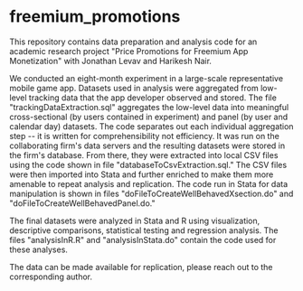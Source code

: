 # freemium_promotions

This repository contains data preparation and analysis code for an academic research project "Price Promotions for Freemium App Monetization" with Jonathan Levav and Harikesh Nair.

We conducted an eight-month experiment in a large-scale representative mobile game app. Datasets used in analysis were aggregated from low-level tracking data that the app developer observed and stored. The file "trackingDataExtraction.sql" aggregates the low-level data into meaningful cross-sectional (by users contained in experiment) and panel (by user and calendar day) datasets. The code separates out each individual aggregation step -- it is written for comprehensibility not efficiency. It was run on the collaborating firm's data servers and the resulting datasets were stored in the firm's database. From there, they were extracted into local CSV files using the code shown in file "databaseToCsvExtraction.sql." The CSV files were then imported into Stata and further enriched to make them more amenable to repeat analysis and replication. The code run in Stata for data manipulation is shown in files "doFileToCreateWellBehavedXsection.do" and "doFileToCreateWellBehavedPanel.do."

The final datasets were analyzed in Stata and R using visualization, descriptive comparisons, statistical testing and regression analysis. The files "analysisInR.R" and "analysisInStata.do" contain the code used for these analyses.

The data can be made available for replication, please reach out to the corresponding author.
